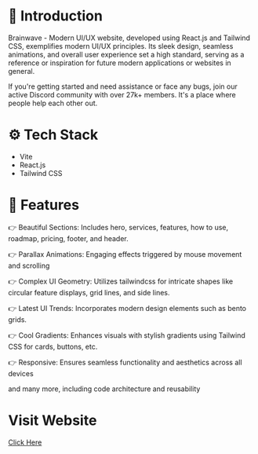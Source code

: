 <h1>🤖 Introduction</h1>
Brainwave - Modern UI/UX website, developed using React.js and Tailwind CSS, exemplifies modern UI/UX principles. Its sleek design, seamless animations, and overall user experience set a high standard, serving as a reference or inspiration for future modern applications or websites in general.

If you're getting started and need assistance or face any bugs, join our active Discord community with over 27k+ members. It's a place where people help each other out.

<h1>⚙️ Tech Stack</h1>
<ul>
  <li>
    Vite
  </li>
  <li>
    React.js
  </li>
  <li>Tailwind CSS</li>
</ul>

<h1> 🔋 Features </h1>
👉 Beautiful Sections: Includes hero, services, features, how to use, roadmap, pricing, footer, and header.

👉 Parallax Animations: Engaging effects triggered by mouse movement and scrolling

👉 Complex UI Geometry: Utilizes tailwindcss for intricate shapes like circular feature displays, grid lines, and side lines.

👉 Latest UI Trends: Incorporates modern design elements such as bento grids.

👉 Cool Gradients: Enhances visuals with stylish gradients using Tailwind CSS for cards, buttons, etc.

👉 Responsive: Ensures seamless functionality and aesthetics across all devices

and many more, including code architecture and reusability

<h1>Visit Website</h1>
<a href="https://brainwave-qhva.vercel.app/">Click Here</a>
